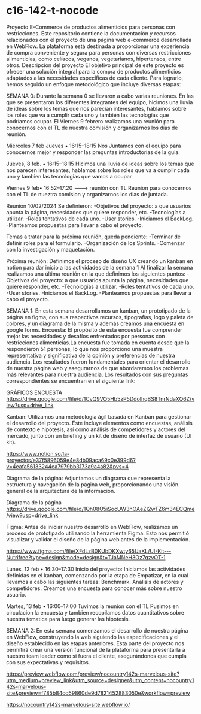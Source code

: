 # c16-142-t-nocode
Proyecto E-Commerce de productos alimenticios para personas con restricciones.
Este repositorio contiene la documentación y recursos relacionados con el proyecto de una página web e-commerce desarrollada en WebFlow. La plataforma está destinada a proporcionar una experiencia de compra conveniente y segura para personas con diversas restricciones alimenticias, como celíacos, veganos, vegetarianos, hipertensos, entre otros.
Descripción del proyecto
El objetivo principal de este proyecto es ofrecer una solución integral para la compra de productos alimenticios adaptados a las necesidades específicas de cada cliente. Para lograrlo, hemos seguido un enfoque metodológico que incluye diversas etapas:

SEMANA 0: 
Durante la semana 0 se llevaron a cabo varias reuniones. En las que se presentaron los diferentes integrantes del equipo, hicimos una lluvia de ideas sobre los temas que nos parecían interesantes, hablamos sobre los roles que va a cumplir cada uno y también las tecnologías que podríamos ocupar.
El Viernes 9 febrero realizamos una reunión para conocernos con el TL de nuestra comisión y organizarnos los días de reunión.

Miércoles 7 feb Jueves •  16:15–18:15
Nos Juntamos con el equipo para conocernos mejor y responder las preguntas introductorias de la guia.

Jueves, 8 feb.  •  16:15–18:15
Hicimos una lluvia de ideas sobre los temas que nos parecen interesantes, hablamos sobre los roles que va a cumplir cada uno y tambien las tecnologias que vamos a ocupar

Viernes 9 feb•  16:52–17:20 ---> reunión con TL
Reunion para conocernos con el TL de nueztra comision y organizarnos los dias de juntada.

Reunión 10/02/2024
Se definieron:
-Objetivos del proyecto: a que usuarios apunta la página, necesidades que quiere responder, etc.
-Tecnologías a utilizar.
-Roles tentativos de cada uno.
-User stories.
-Iniciamos el BackLog.
-Planteamos propuestas para llevar a cabo el proyecto.

Temas a tratar para la próxima reunión, queda pendiente:
-Terminar de definir roles para el formulario.
-Organización de los Sprints.
-Comenzar con la investigación y maquetación.

Próxima reunión:
Definimos el proceso de diseño UX creando un kanban en notion para dar inicio a las actividades de la semana 1
Al finalizar la semana realizamos una última reunión en la que definimos los siguientes puntos: 
-Objetivos del proyecto: a que usuarios apunta la página, necesidades que quiere responder, etc.
-Tecnologías a utilizar. 
-Roles tentativos de cada uno. 
-User stories. 
-Iniciamos el BackLog. 
-Planteamos propuestas para llevar a cabo el proyecto.

SEMANA 1:
En esta semana desarrollamos un kanban, un prototipado de la página en figma, con sus respectivos recursos, tipografías, logo y paleta de colores, y un diagrama de la misma y además creamos una encuesta en google forms.
Encuesta: El propósito de esta encuesta fue comprender mejor las necesidades y desafíos enfrentados por personas con restricciones alimenticias.La encuesta fue tomada en cuenta desde que la respondieron 51 personas, lo que nos proporcionó una muestra representativa y significativa de la opinión y preferencias de nuestra audiencia. Los resultados fueron fundamentales para orientar el desarrollo de nuestra página web y asegurarnos de que abordaremos los problemas más relevantes para nuestra audiencia.
Los resultados con sus preguntas correspondientes se encuentran en el siguiente link:

GRÁFICOS ENCUESTA https://drive.google.com/file/d/1CvQ9VO5Hb5zP5DdolhqBS8TnrNdaXQ6Z/view?usp=drive_link

Kanban: Utilizamos una metodología ágil basada en Kanban para gestionar el desarrollo del proyecto. Este incluye elementos como encuestas, análisis de contexto e hipótesis, así como análisis de competidores y actores del mercado, junto con un briefing y un kit de diseño de interfaz de usuario (UI kit).

https://www.notion.so/la-proyectos/e37f5896059e4e8db09aca69c0e399d6?v=4eafa56133244ea7979bb3173a9a4a82&pvs=4

Diagrama de la página: Adjuntamos un diagrama que representa la estructura y navegación de la página web, proporcionando una visión general de la arquitectura de la información.

Diagrama de la página https://drive.google.com/file/d/1Qh08O5iSocUW3hOAeZI2wTZ6m34ECQme/view?usp=drive_link

Figma: Antes de iniciar nuestro desarrollo en WebFlow, realizamos un proceso de prototipado utilizando la herramienta Figma. Esto nos permitió visualizar y validar el diseño de la página web antes de la implementación.

https://www.figma.com/file/XFdLzB0KUbDKXwty65UaKL/UI-Kit---Nutrifree?type=design&mode=design&t=TJaMNeH3Oz7qzvOT-1

Lunes, 12 feb •  16:30–17:30
Inicio del proyecto:
Iniciamos las actividades definidas en el kanban, comenzando por la etapa de Empatizar, en la cual llevamos a cabo las siguientes tareas:
Benchmark.
Análisis de actores y competidores.
Creamos una encuesta para conocer más sobre nuestro usuario.

Martes, 13 feb •  16:00–17:00 
Tuvimos la reunion con el TL 
Pusimos en circulacion la encuesta y tambien recopilamos datos cuantitativos sobre nuestra tematica para luego generar las hipotesis.

SEMANA 2:
En esta semana comenzamos el desarrollo de nuestra página en WebFlow, construyendo la web siguiendo las especificaciones y el diseño establecido en las etapas anteriores. Esta parte del proyecto nos permitirá crear una versión funcional de la plataforma para presentarla a nuestro team leader como si fuera el cliente, asegurándonos que cumpla con sus expectativas y requisitos.

https://preview.webflow.com/preview/nocountry142s-marvelous-site?utm_medium=preview_link&utm_source=designer&utm_content=nocountry142s-marvelous-site&preview=f785b84cd59860de9d7821452883050e&workflow=preview

https://nocountry142s-marvelous-site.webflow.io/
